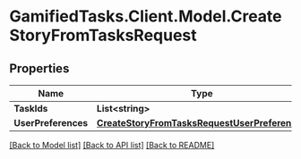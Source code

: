 # GamifiedTasks.Client.Model.CreateStoryFromTasksRequest

## Properties

Name | Type | Description | Notes
------------ | ------------- | ------------- | -------------
**TaskIds** | **List&lt;string&gt;** |  | 
**UserPreferences** | [**CreateStoryFromTasksRequestUserPreferences**](CreateStoryFromTasksRequestUserPreferences.md) |  | [optional] 

[[Back to Model list]](../../README.md#documentation-for-models) [[Back to API list]](../../README.md#documentation-for-api-endpoints) [[Back to README]](../../README.md)

